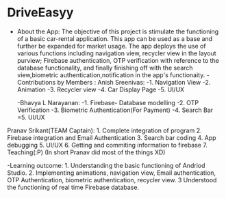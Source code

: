 # DriveEasyy
- About the App:
    The objective of this project is stimulate the functioning of a basic car-rental application.
    This app can be used as a base and further be expanded for market usage.
    The app deploys the use of various functions including navigation view, recycler view in the layout purview; Firebase authentication, 
    OTP verification with reference to the database functionality, and finally finishing off with the search view,biometric authentication,notification in the app's functionaity.
-Contributions by Members :
   Anish Sreenivas: -1. Navigation View
                     -2. Animation
                     -3. Recycler view
                     -4. Car Display Page
                     -5. UI/UX
                   
  -Bhavya L Narayanan: -1. Firebase- Database modelling
                      -2. OTP Verification
                      -3. Biometric Authentication(For Payment)
                      -4. Search Bar
                      =5. UI/UX
                      
                      
 Pranav Srikant(TEAM Captain): 1. Complete integration of program
                               2. Firebase integration and Email Authentication
                               3. Search bar coding
                               4. App debugging
                               5. UI/UX
                               6. Getting and commiting information to firebase
                               7. Teaching(:P)
                                (In short Pranav did most of the things XD)
         
-Learning outcome:
                  1. Understanding the basic functioning of Andriod Studio.
                  2. Implementing animations, navigation view, Email authentication, OTP Authentication, biometric authentication, recycler view.
                  3 Understood the functioning of real time Firebase database.
                  
                  
                 
